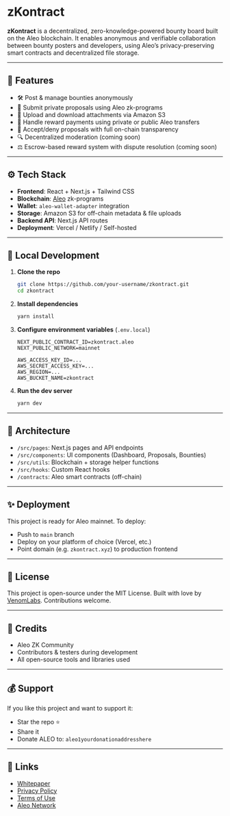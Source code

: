 # zKontract

**zKontract** is a decentralized, zero-knowledge-powered bounty board built on the Aleo blockchain. It enables anonymous and verifiable collaboration between bounty posters and developers, using Aleo’s privacy-preserving smart contracts and decentralized file storage.

---

## 🚀 Features

- 🛠 Post & manage bounties anonymously
- 🔐 Submit private proposals using Aleo zk-programs
- 📁 Upload and download attachments via Amazon S3
- 💸 Handle reward payments using private or public Aleo transfers
- 🧾 Accept/deny proposals with full on-chain transparency
- 🔍 Decentralized moderation (coming soon)
- ⚖️ Escrow-based reward system with dispute resolution (coming soon)

---

## ⚙️ Tech Stack

- **Frontend**: React + Next.js + Tailwind CSS
- **Blockchain**: [Aleo](https://aleo.org) zk-programs
- **Wallet**: `aleo-wallet-adapter` integration
- **Storage**: Amazon S3 for off-chain metadata & file uploads
- **Backend API**: Next.js API routes
- **Deployment**: Vercel / Netlify / Self-hosted

---

## 🔧 Local Development

1. **Clone the repo**
   ```bash
   git clone https://github.com/your-username/zkontract.git
   cd zkontract
   ```

2. **Install dependencies**
   ```bash
   yarn install
   ```

3. **Configure environment variables** (`.env.local`)
   ```env
   NEXT_PUBLIC_CONTRACT_ID=zkontract.aleo
   NEXT_PUBLIC_NETWORK=mainnet

   AWS_ACCESS_KEY_ID=...
   AWS_SECRET_ACCESS_KEY=...
   AWS_REGION=...
   AWS_BUCKET_NAME=zkontract
   ```

4. **Run the dev server**
   ```bash
   yarn dev
   ```

---

## 🧠 Architecture

- `/src/pages`: Next.js pages and API endpoints
- `/src/components`: UI components (Dashboard, Proposals, Bounties)
- `/src/utils`: Blockchain + storage helper functions
- `/src/hooks`: Custom React hooks
- `/contracts`: Aleo smart contracts (off-chain)

---

## ✨ Deployment

This project is ready for Aleo mainnet. To deploy:
- Push to `main` branch
- Deploy on your platform of choice (Vercel, etc.)
- Point domain (e.g. `zkontract.xyz`) to production frontend

---

## 📜 License

This project is open-source under the MIT License. Built with love by [VenomLabs](https://venomlabs.xyz). Contributions welcome.

---

## 🙏 Credits

- Aleo ZK Community
- Contributors & testers during development
- All open-source tools and libraries used

---

## 💰 Support

If you like this project and want to support it:
- Star the repo ⭐
- Share it
- Donate ALEO to: `aleo1yourdonationaddresshere`

---

## 🔗 Links

- [Whitepaper](https://zkontract.xyz/whitepaper)
- [Privacy Policy](https://zkontract.xyz/privacy-policy)
- [Terms of Use](https://zkontract.xyz/terms)
- [Aleo Network](https://aleo.org)
